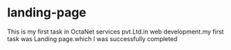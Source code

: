 # landing-page
This is my first task  in OctaNet services pvt.Ltd.in web development.my first task was Landing page.which I was successfully completed
